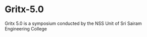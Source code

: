 # Gritx-5.0 

Gritx 5.0 is a symposium conducted by the NSS Unit of Sri Sairam Engineering College 
